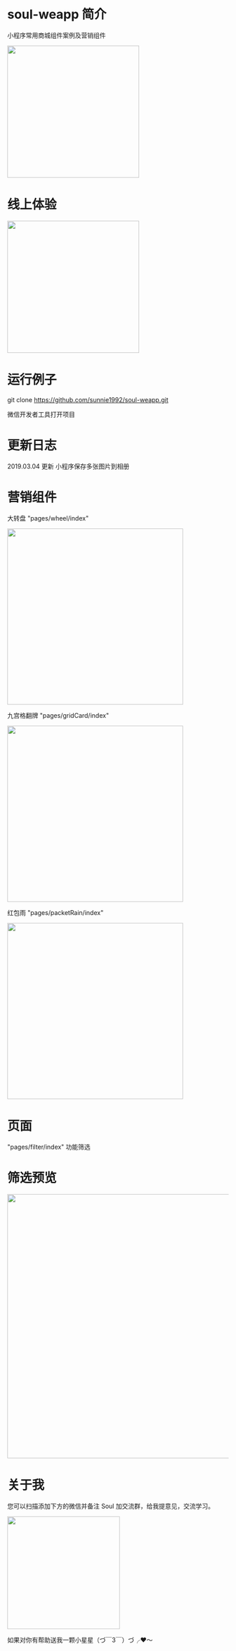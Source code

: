 # soul-weapp 简介

小程序常用商城组件案例及营销组件

<p>
  <img src="https://tweapp.top1buyer.com/preview/index.png" width="300"  style="display:inline;">
</p>

# 线上体验

<p>
  <img src="https://image-static.segmentfault.com/300/521/3005215915-5d5106ffbcf03_articlex" width="300"  style="display:inline;">
</p>

# 运行例子

git clone https://github.com/sunnie1992/soul-weapp.git

微信开发者工具打开项目

# 更新日志

2019.03.04 更新 小程序保存多张图片到相册

# 营销组件

<p>
大转盘  "pages/wheel/index"   
</p>
<p>
  <img src="https://tweapp.top1buyer.com/page1.gif" width="400"  style="display:inline;">
</p>
<p>
九宫格翻牌  "pages/gridCard/index"
</p>
<p>
  <img src="https://tweapp.top1buyer.com/page2.gif" width="400"  style="display:inline;">
</p>
<p>
红包雨     "pages/packetRain/index"
</p>
<p>
  <img src="https://tweapp.top1buyer.com/page6.gif" width="400"  style="display:inline;">
</p>

# 页面

"pages/filter/index" 功能筛选

# 筛选预览

<p>
  <img src="https://tweapp.top1buyer.com/page5.gif" width="600"  style="display:inline;">
</p>

# 关于我

您可以扫描添加下方的微信并备注 Soul 加交流群，给我提意见，交流学习。

<p>
  <img src="https://tweapp.top1buyer.com/mine.jpg" width="256" style="display:inline;">
</p>
 
如果对你有帮助送我一颗小星星（づ￣3￣）づ╭❤～
